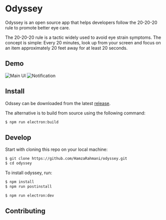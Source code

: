 # Odyssey

Odyssey is an open source app that helps developers follow the 20-20-20 rule to promote better eye care.

The 20-20-20 rule is a tactic widely used to avoid eye strain symptoms. The concept is simple: Every 20 minutes, look up from your screen and focus on an item approximately 20 feet away for at least 20 seconds.

## Demo

![Main UI](https://i.imgur.com/BO6KiGS.png "Main UI")
![Notification](https://i.imgur.com/1BKCbKw.png"Notification")

## Install

Odssey can be downloaded from the latest [release](https://github.com/HamzaRahmani/odyssey/releases/tag/v1.0.0).

The alternative is to build from source using the following command:

```sh
$ npm run electron:build
```

## Develop

Start with cloning this repo on your local machine:

```sh
$ git clone https://github.com/HamzaRahmani/odyssey.git
$ cd odyssey
```

To install odyssey, run:

```sh
$ npm install
$ npm run postinstall
```

```sh
$ npm run electron:dev
```

## Contributing
